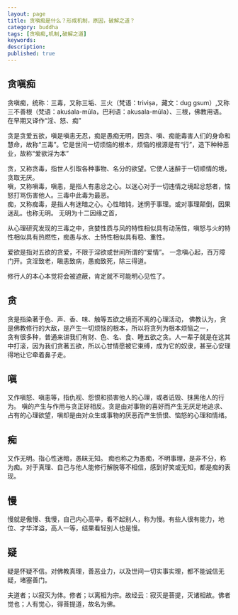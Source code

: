 ```yaml
---
layout: page
title: 贪嗔痴是什么？形成机制，原因，破解之道？
category: buddha
tags: [贪嗔痴,机制,破解之道]
keywords:
description:
published: true
---
```


## 贪嗔痴
贪嗔痴，统称：三毒，又称三垢、三火（梵语：triviṣa，藏文：dug gsum）,又称三不善根（梵语：akuśala-mūla，巴利语：akusala-mūla）、三根，佛教用语。  
在早期又译作“淫、怒、痴”  

贪是贪爱五欲，嗔是嗔恚无忍，痴是愚痴无明，因贪、嗔、痴能毒害人们的身命和慧命，故称“三毒”。它是世间一切烦恼的根本，烦恼的根源是有“行”，造下种种恶业，故称“爱欲淫为本”

贪，又称贪毒，指世人引取各种事物、名分的欲望。它使人迷醉于一切顺情的境，贪取无厌。  
嗔，又称嗔毒，嗔恚，是指人有恚忿之心。以迷心对于一切违情之境起忿怒者，恼怒打骂伤害他人。三毒中此毒为最恶。  
痴，又称痴毒，是指人有迷暗之心。心性暗钝，迷惘于事理。或对事理颠倒，因果迷乱。也称无明。 无明为十二因缘之首，   

从心理研究发现的三毒之中，贪婪性质与风的特性相似具有动荡性，嗔怒与火的特性相似具有热燃性，痴愚与水、土特性相似具有稳、重性。  

爱欲是指对五欲的贪爱，不限于淫欲或世间所谓的“爱情”。  一念嗔心起，百万障门开。贪淫致老，瞋恚致病，愚痴致死，除三得道。    

修行人的本心本觉将会被遮蔽，肯定就不可能明心见性了。
## 贪
贪是指染著于色、声、香、味、触等五欲之境而不离的心理活动， 佛教认为，贪是佛教修行的大敌，是产生一切烦恼的根本，所以将贪列为根本烦恼之一，  
贪有很多种，普通来讲我们有财、色、名、食、睡五欲之贪。人一辈子就是在这其中打滚，因为我们贪著五欲，所以心甘情愿被它束缚，成为它的奴隶，甚至心安理得地让它牵着鼻子走。
## 嗔
又作嗔怒、嗔恚等，指仇视、怨恨和损害他人的心理，或者诋毁、抹黑他人的行为。
嗔的产生与作用与贪正好相反。贪是由对事物的喜好而产生无厌足地追求、占有的心理欲望，嗔却是由对众生或事物的厌恶而产生愤恨、恼怒的心理和情绪。
## 痴
又作无明。指心性迷暗，愚昧无知。 痴也称之为愚痴，不明事理，是非不分，称为痴。对于真理、自己与他人能修行解脱等不相信，感到好笑或无知，都是痴的表现。
## 慢
慢就是傲慢、我慢，自己内心高举，看不起别人，称为慢。有些人很有能力，地位、才华洋溢，高人一等，结果看轻别人也是慢。

## 疑
疑是怀疑不信。对佛教真理，善恶业力，以及世间一切实事实理，都不能诚信无疑，堵塞善门。



夫道者；以寂灭为体。修者；以离相为宗。故经云：寂灭是菩提，灭诸相故。佛者觉也；人有觉心，得菩提道，故名为佛。







